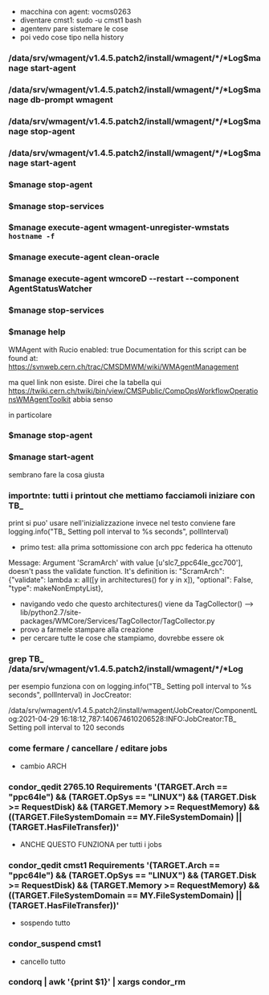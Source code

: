 - macchina con agent: vocms0263
- diventare cmst1: sudo -u cmst1 bash
- agentenv pare sistemare le cose
- poi vedo cose tipo nella history

### /data/srv/wmagent/v1.4.5.patch2/install/wmagent/*/*Log$manage start-agent
### /data/srv/wmagent/v1.4.5.patch2/install/wmagent/*/*Log$manage db-prompt wmagent
### /data/srv/wmagent/v1.4.5.patch2/install/wmagent/*/*Log$manage stop-agent
### /data/srv/wmagent/v1.4.5.patch2/install/wmagent/*/*Log$manage start-agent
### $manage stop-agent
### $manage stop-services
### $manage execute-agent wmagent-unregister-wmstats `hostname -f`
### $manage execute-agent clean-oracle
### $manage execute-agent wmcoreD --restart --component AgentStatusWatcher
### $manage stop-services

### $manage help
WMAgent with Rucio enabled: true
Documentation for this script can be found at: https://svnweb.cern.ch/trac/CMSDMWM/wiki/WMAgentManagement

ma quel link non esiste. Direi che la tabella qui https://twiki.cern.ch/twiki/bin/view/CMSPublic/CompOpsWorkflowOperationsWMAgentToolkit abbia senso

in particolare

### $manage stop-agent
### $manage start-agent

sembrano fare la cosa giusta

### importnte: tutti i printout che mettiamo facciamoli iniziare con TB_

print si puo' usare nell'inizializzazione
invece nel testo conviene fare logging.info("TB_ Setting poll interval to %s seconds", pollInterval)


- primo test: alla prima sottomissione con arch ppc federica ha ottenuto 

Message: Argument 'ScramArch' with value [u'slc7_ppc64le_gcc700'], doesn't pass the validate function.
It's definition is:
                     "ScramArch": {"validate": lambda x: all([y in architectures() for y in x]),
                                   "optional": False, "type": makeNonEmptyList},

- navigando vedo che questo architectures() viene da TagCollector() --> lib/python2.7/site-packages/WMCore/Services/TagCollector/TagCollector.py
- provo a farmele stampare alla creazione
-  per cercare tutte le cose che stampiamo, dovrebbe essere ok

### grep TB_ /data/srv/wmagent/v1.4.5.patch2/install/wmagent/*/*Log 
per esempio funziona con on logging.info("TB_ Setting poll interval to %s seconds", pollInterval) in JocCreator:

/data/srv/wmagent/v1.4.5.patch2/install/wmagent/JobCreator/ComponentLog:2021-04-29 16:18:12,787:140674610206528:INFO:JobCreator:TB_ Setting poll interval to 120 seconds



### come fermare / cancellare / editare jobs

- cambio ARCH
### condor_qedit  2765.10  Requirements '(TARGET.Arch == "ppc64le") && (TARGET.OpSys == "LINUX") && (TARGET.Disk >= RequestDisk) && (TARGET.Memory >= RequestMemory) && ((TARGET.FileSystemDomain == MY.FileSystemDomain) || (TARGET.HasFileTransfer))'
- ANCHE QUESTO FUNZIONA per tutti i jobs
### condor_qedit cmst1  Requirements '(TARGET.Arch == "ppc64le") && (TARGET.OpSys == "LINUX") && (TARGET.Disk >= RequestDisk) && (TARGET.Memory >= RequestMemory) && ((TARGET.FileSystemDomain == MY.FileSystemDomain) || (TARGET.HasFileTransfer))'
- sospendo tutto
### condor_suspend cmst1
- cancello tutto
### condorq | awk '{print $1}' | xargs condor_rm


